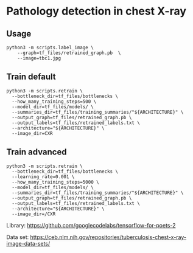 
# Pathology detection in chest X-ray
## Usage
```
python3 -m scripts.label_image \
    --graph=tf_files/retrained_graph.pb  \
    --image=tbc1.jpg  
```

## Train default
```
python3 -m scripts.retrain \
  --bottleneck_dir=tf_files/bottlenecks \
  --how_many_training_steps=500 \
  --model_dir=tf_files/models/ \
  --summaries_dir=tf_files/training_summaries/"${ARCHITECTURE}" \
  --output_graph=tf_files/retrained_graph.pb \
  --output_labels=tf_files/retrained_labels.txt \
  --architecture="${ARCHITECTURE}" \
  --image_dir=CXR
```

## Train advanced
```
python3 -m scripts.retrain \
  --bottleneck_dir=tf_files/bottlenecks \
  --learning_rate=0.001 \
  --how_many_training_steps=5000 \
  --model_dir=tf_files/models/ \
  --summaries_dir=tf_files/training_summaries/"${ARCHITECTURE}" \
  --output_graph=tf_files/retrained_graph.pb \
  --output_labels=tf_files/retrained_labels.txt \
  --architecture="${ARCHITECTURE}" \
  --image_dir=/CXR
```

Library:
https://github.com/googlecodelabs/tensorflow-for-poets-2

Data set:
https://ceb.nlm.nih.gov/repositories/tuberculosis-chest-x-ray-image-data-sets/

